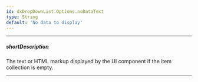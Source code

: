 ```yaml
---
id: dxDropDownList.Options.noDataText
type: String
default: 'No data to display'
---
```

---
##### shortDescription
The text or HTML markup displayed by the UI component if the item collection is empty.

---
<!-- %fullDescription% -->

<!-- import * from 'api-reference\10 UI Components\CollectionWidget\1 Configuration\noDataText.md' -->